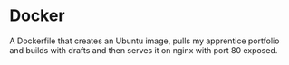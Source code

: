 # Docker

A Dockerfile that creates an Ubuntu image, pulls my apprentice portfolio and builds with drafts and then serves it on nginx with port 80 exposed.
